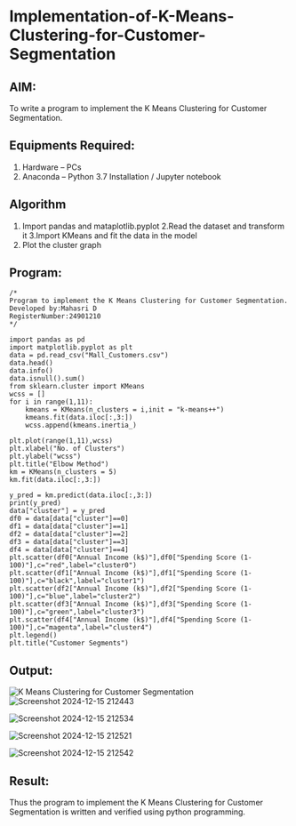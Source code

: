 # Implementation-of-K-Means-Clustering-for-Customer-Segmentation

## AIM:
To write a program to implement the K Means Clustering for Customer Segmentation.

## Equipments Required:
1. Hardware – PCs
2. Anaconda – Python 3.7 Installation / Jupyter notebook

## Algorithm
1. Import pandas and mataplotlib.pyplot
2.Read the dataset and transform it 
3.Import KMeans and fit the data in the model 
4. Plot the cluster graph
   

## Program:
```
/*
Program to implement the K Means Clustering for Customer Segmentation.
Developed by:Mahasri D 
RegisterNumber:24901210 
*/
```
```
import pandas as pd
import matplotlib.pyplot as plt
data = pd.read_csv("Mall_Customers.csv")
data.head()
data.info()
data.isnull().sum()
from sklearn.cluster import KMeans
wcss = []
for i in range(1,11):
    kmeans = KMeans(n_clusters = i,init = "k-means++")
    kmeans.fit(data.iloc[:,3:])
    wcss.append(kmeans.inertia_)

plt.plot(range(1,11),wcss)
plt.xlabel("No. of Clusters")
plt.ylabel("wcss")
plt.title("Elbow Method")
km = KMeans(n_clusters = 5)
km.fit(data.iloc[:,3:])

y_pred = km.predict(data.iloc[:,3:])
print(y_pred)
data["cluster"] = y_pred
df0 = data[data["cluster"]==0]
df1 = data[data["cluster"]==1]
df2 = data[data["cluster"]==2]
df3 = data[data["cluster"]==3]
df4 = data[data["cluster"]==4]
plt.scatter(df0["Annual Income (k$)"],df0["Spending Score (1-100)"],c="red",label="cluster0")
plt.scatter(df1["Annual Income (k$)"],df1["Spending Score (1-100)"],c="black",label="cluster1")
plt.scatter(df2["Annual Income (k$)"],df2["Spending Score (1-100)"],c="blue",label="cluster2")
plt.scatter(df3["Annual Income (k$)"],df3["Spending Score (1-100)"],c="green",label="cluster3")
plt.scatter(df4["Annual Income (k$)"],df4["Spending Score (1-100)"],c="magenta",label="cluster4")
plt.legend()
plt.title("Customer Segments")
```

## Output:
![K Means Clustering for Customer Segmentation](sam.png)
![Screenshot 2024-12-15 212443](https://github.com/user-attachments/assets/c5ab84cb-b391-41e0-a69a-83d39f0c66f6)

![Screenshot 2024-12-15 212534](https://github.com/user-attachments/assets/2ba1fb82-3892-472c-9f20-167c5f8bef83)

![Screenshot 2024-12-15 212521](https://github.com/user-attachments/assets/bcbe0cf8-c14f-4c7a-90d0-a1e1e0d1a112)

![Screenshot 2024-12-15 212542](https://github.com/user-attachments/assets/439ab15c-c666-453d-9b32-f5c6bb274ba3)


## Result:
Thus the program to implement the K Means Clustering for Customer Segmentation is written and verified using python programming.
